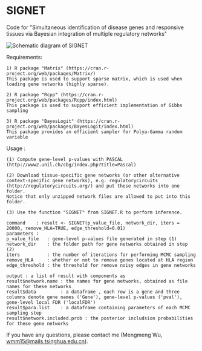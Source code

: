 # SIGNET

Code for "Simultaneous identification of disease genes and responsive tissues via Bayesian integration of multiple regulatory networks"

![Schematic diagram of SIGNET](https://github.com/wmmthu/SIGNET/raw/master/diagram.jpg)

Requirements:
```
1) R package "Matrix" (https://cran.r-project.org/web/packages/Matrix/)
This package is used to support sparse matrix, which is used when loading gene networks (highly sparse).

2) R package "Rcpp" (https://cran.r-project.org/web/packages/Rcpp/index.html)
This package is used to support efficient implementation of Gibbs sampling

3) R package "BayesLogit" (https://cran.r-project.org/web/packages/BayesLogit/index.html)
This package provides an efficient sampler for Polya-Gamma random variable
```
Usage : 
```
(1) Compute gene-level p-values with PASCAL (http://www2.unil.ch/cbg/index.php?title=Pascal)

(2) Download tissue-specific gene networks (or other alternative context-specific gene networks), e.g. regulatorycircuits (http://regulatorycircuits.org/) and put these networks into one folder. 
Notice that only unzipped network files are allowed to put into this folder.

(3) Use the function "SIGNET" from SIGNET.R to perform inference.

command    : result <- SIGNET(p_value_file, network_dir, iters = 20000, remove_HLA=TRUE, edge_threshold=0.01)  
parameters :  
p_value_file   : gene-level p-values file generated in step (1)  
network_dir    : the folder path for gene networks obtained in step (2)  
iters          : the number of iterations for performing MCMC sampling  
remove_HLA     : whether or not to remove genes located at HLA region  
edge_threshold : the threshold for remove noisy edges in gene networks  

output : a list of result with components as  
result$network.name : the names for gene networks, obtained as file names for these networks  
result$data         : a dataframe , each row is a gene and three columns denote gene names ('Gene'), gene-level p-values ('pval'), gene-level local FDR ('localFDR')  
result$para.list    : a dataframe containing parameters of each MCMC sampling step  
result$network.included.prob : the posterior includsion probabilities for these gene networks  
```

If you have any questions, please contact me (Mengmeng Wu, wmm15@mails.tsinghua.edu.cn).
